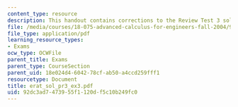 ```yaml
---
content_type: resource
description: This handout contains corrections to the Review Test 3 solution sheet.
file: /media/courses/18-075-advanced-calculus-for-engineers-fall-2004/92dc3ad7473955f1120df5c10b249fc0_erat_sol_pr3_ex3.pdf
file_type: application/pdf
learning_resource_types:
- Exams
ocw_type: OCWFile
parent_title: Exams
parent_type: CourseSection
parent_uid: 18e024d4-6042-78cf-ab50-a4ccd259fff1
resourcetype: Document
title: erat_sol_pr3_ex3.pdf
uid: 92dc3ad7-4739-55f1-120d-f5c10b249fc0
---
```


